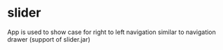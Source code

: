 slider
======

App is used to show case for right to left navigation similar to navigation drawer (support of slider.jar)

